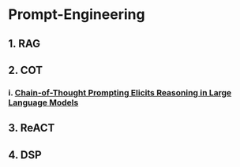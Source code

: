#  Prompt-Engineering

## 1. RAG


## 2. COT

### i. <a href="https://proceedings.neurips.cc/paper_files/paper/2022/file/9d5609613524ecf4f15af0f7b31abca4-Paper-Conference.pdf">Chain-of-Thought Prompting Elicits Reasoning in Large Language Models </a>


## 3. ReACT



## 4. DSP

